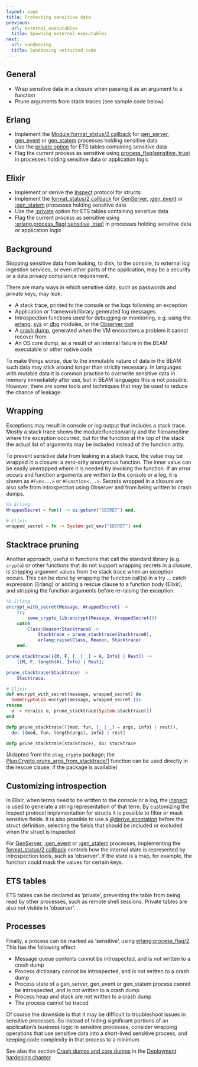 ```yaml
---
layout: page
title: Protecting sensitive data
previous:
  url: external_executables
  title: Spawning external executables
next:
  url: sandboxing
  title: Sandboxing untrusted code
---
```


## General

* Wrap sensitive data in a closure when passing it as an argument to a function
* Prune arguments from stack traces (see sample code below)

## Erlang

* Implement the [Module:format_status/2 callback](https://erlang.org/doc/man/gen_server.html#Module:format_status-2) for [gen_server](https://erlang.org/doc/man/gen_server.html), [gen_event](https://erlang.org/doc/man/gen_event.html) or [gen_statem](https://erlang.org/doc/man/gen_statem.html) processes holding sensitive data
* Use the [private option](https://erlang.org/doc/man/ets.html#new-2) for ETS tables containing sensitive data
* Flag the current process as sensitive using [process_flag(sensitive, true)](https://erlang.org/doc/man/erlang.html#process_flag-2) in processes holding sensitive data or application logic

##  Elixir

* Implement or derive the [Inspect](https://hexdocs.pm/elixir/Inspect.html) protocol for structs
* Implement the [format_status/2 callback](https://hexdocs.pm/elixir/GenServer.html#c:format_status/2) for [GenServer](https://hexdocs.pm/elixir/GenServer.html), [:gen_event](https://erlang.org/doc/man/gen_event.html) or [:gen_statem](https://erlang.org/doc/man/gen_statem.html) processes holding sensitive data
* Use the [:private](https://erlang.org/doc/man/ets.html#new-2) option for ETS tables containing sensitive data
* Flag the current process as sensitive using [:erlang.process_flag(:sensitive, true)](https://erlang.org/doc/man/erlang.html#process_flag-2) in processes holding sensitive data or application logic

## Background

Stopping sensitive data from leaking, to disk, to the console, to external log ingestion services, or even other parts of the application, may be a security or a data privacy compliance requirement.

There are many ways in which sensitive data, such as passwords and private keys, may leak:

* A stack trace, printed to the console or the logs following an exception
* Application or framework/library generated log messages
* Introspection functions used for debugging or monitoring, e.g. using the [erlang](https://erlang.org/doc/man/erlang.html), [sys](https://erlang.org/doc/man/sys.html) or [dbg](https://erlang.org/doc/man/dbg.html) modules, or the [Observer tool](https://erlang.org/doc/man/observer.html)
* A [crash dump](https://erlang.org/doc/apps/erts/crash_dump.html), generated when the VM encounters a problem it cannot recover from
* An OS core dump, as a result of an internal failure in the BEAM executable or other native code

To make things worse, due to the immutable nature of data in the BEAM such data may stick around longer than strictly necessary. In languages with mutable data it is common practice to overwrite sensitive data in memory immediately after use, but in BEAM languages this is not possible. However, there are some tools and techniques that may be used to reduce the chance of leakage.

## Wrapping

Exceptions may result in console or log output that includes a stack trace. Mostly a stack trace shows the module/function/arity and the filename/line where the exception occurred, but for the function at the top of the stack the actual list of arguments may be included instead of the function arity.

To prevent sensitive data from leaking in a stack trace, the value may be wrapped in a closure: a zero-arity anonymous function. The inner value can be easily unwrapped where it is needed by invoking the function. If an error occurs and function arguments are written to the console or a log, it is shown as `#Fun<...>` or `#Function<...>`. Secrets wrapped in a closure are also safe from introspection using Observer and from being written to crash dumps.

```erlang
%% Erlang
WrappedSecret = fun() -> os:getenv("SECRET") end.
```

```elixir
# Elixir
wrapped_secret = fn -> System.get_env("SECRET") end
```

## Stacktrace pruning

Another approach, useful in functions that call the standard library (e.g. `crypto`) or other functions that do not support wrapping secrets in a closure, is stripping argument values from the stack trace when an exception occurs. This can be done by wrapping the function call(s) in a try ... catch expression (Erlang) or adding a rescue clause to a function body (Elixir), and stripping the function arguments before re-raising the exception:

```erlang
%% Erlang
encrypt_with_secret(Message, WrappedSecret) ->
    try
        some_crypto_lib:encrypt(Message, WrappedSecret())
    catch
        Class:Reason:Stacktrace0 ->
            Stacktrace = prune_stacktrace(Stacktrace0),
            erlang:raise(Class, Reason, Stacktrace)
    end.

prune_stacktrace([{M, F, [_ | _] = A, Info} | Rest]) ->
    [{M, F, length(A), Info} | Rest];

prune_stacktrace(Stacktrace) ->
    Stacktrace.
```

```elixir
# Elixir
def encrypt_with_secret(message, wrapped_secret) do
  SomeCryptoLib.encrypt(message, wrapped_secret.())
rescue
  e -> reraise e, prune_stacktrace(System.stacktrace())
end

defp prune_stacktrace([{mod, fun, [_ | _] = args, info} | rest]),
  do: [{mod, fun, length(args), info} | rest]

defp prune_stacktrace(stacktrace), do: stacktrace
```

(Adapted from the `plug_crypto` package; the [Plug.Crypto.prune_args_from_stacktrace/1](https://github.com/elixir-plug/plug_crypto/blob/v1.0.0/lib/plug/crypto.ex#L11-L21) function can be used directly in the rescue clause, if the package is available)

## Customizing introspection

In Elixir, when terms need to be written to the console or a log, the [Inspect](https://hexdocs.pm/elixir/Inspect.html) is used to generate a string representation of that term. By customizing the Inspect protocol implementation for structs it is possible to filter or mask sensitive fields. It is also possible to use a [@derive annotation](https://hexdocs.pm/elixir/Inspect.html#module-deriving) before the struct definition, selecting the fields that should be included or excluded when the struct is inspected.

For [GenServer](https://hexdocs.pm/elixir/GenServer.html), [:gen_event](https://erlang.org/doc/man/gen_event.html) or [:gen_statem](https://erlang.org/doc/man/gen_statem.html) processes, implementing the [format_status/2 callback](https://hexdocs.pm/elixir/GenServer.html#c:format_status/2) controls how the internal state is represented by introspection tools, such as ‘observer’. If the state is a map, for example, the function could mask the values for certain keys.

## ETS tables

ETS tables can be declared as ‘private’, preventing the table from being read by other processes, such as remote shell sessions. Private tables are also not visible in ‘observer’.

## Processes

Finally, a process can be marked as ‘sensitive’, using [erlang:process_flag/2](https://erlang.org/doc/man/erlang.html#process_flag-2). This has the following effect:

* Message queue contents cannot be introspected, and is not written to a crash dump
* Process dictionary cannot be introspected, and is not written to a crash dump
* Process state of a gen_server, gen_event or gen_statem process cannot be introspected, and is not written to a crash dump
* Process heap and stack are not written to a crash dump
* The process cannot be traced

Of course the downside is that it may be difficult to troubleshoot issues in sensitive processes. So instead of hiding significant portions of an application’s business logic in sensitive processes, consider wrapping operations that use sensitive data into a short-lived sensitive process, and keeping code complexity in that process to a minimum.

See also the section [Crash dumps and core dumps](crash_dumps) in the
[Deployment hardening chapter](deployment_hardening).
